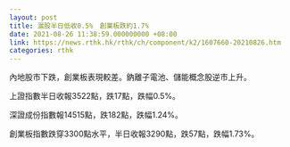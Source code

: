 ```yaml
---
layout: post
title: 滬股半日低收0.5%　創業板跌約1.7%
date: 2021-08-26 11:38:59.000000000 +08:00
link: https://news.rthk.hk/rthk/ch/component/k2/1607660-20210826.htm
categories: rthk
---
```


內地股市下跌，創業板表現較差。鈉離子電池、儲能概念股逆市上升。

上證指數半日收報3522點，跌17點，跌幅0.5%。

深證成份指數報14515點，跌182點，跌幅1.24%。

創業板指數跌穿3300點水平，半日收報3290點，跌57點，跌幅1.73%。
